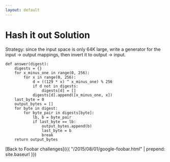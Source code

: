 ```yaml
---
layout: default
---
```

# Hash it out Solution

Strategy: since the input space is only 64K large, write a generator for the
input -> output mappings, then invert it to output -> input.


    def answer(digest):
        digests = {}
        for x_minus_one in range(0, 256):
            for x in range(0, 256):
                d = ((129 * x) ^ x_minus_one) % 256
                if d not in digests:
                    digests[d] = []
                digests[d].append([x_minus_one, x])
        last_byte = 0
        output_bytes = []
        for byte in digest:
            for byte_pair in digests[byte]:
                lb, b = byte_pair
                if last_byte == lb:
                    output_bytes.append(b)
                    last_byte = b
                    break
        return output_bytes



[Back to Foobar challenges]({{ "/2015/08/01/google-foobar.html" | prepend: site.baseurl }})

